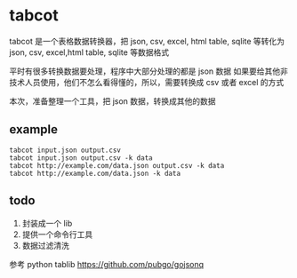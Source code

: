 # tabcot

tabcot 是一个表格数据转换器，把 json, csv, excel, html table, sqlite 等转化为 json, csv, excel,html table, sqlite 等数据格式

平时有很多转换数据要处理，程序中大部分处理的都是 json 数据
如果要给其他非技术人员使用，他们不怎么看得懂的，所以，需要转换成 csv 或者 excel 的方式

本次，准备整理一个工具，把 json 数据，转换成其他的数据

## example

```
tabcot input.json output.csv
tabcot input.json output.csv -k data
tabcot http://example.com/data.json output.csv -k data
tabcot http://example.com/data.json -k data
```

## todo

1. 封装成一个 lib
2. 提供一个命令行工具
3. 数据过滤清洗

参考 python tablib
https://github.com/pubgo/gojsonq
